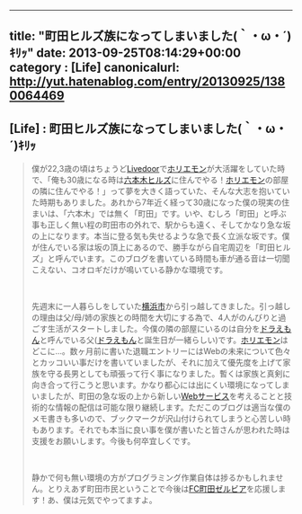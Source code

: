 
---
title: "町田ヒルズ族になってしまいました(｀・ω・´)ｷﾘｯ"
date: 2013-09-25T08:14:29+00:00
category : [Life]
canonicalurl: http://yut.hatenablog.com/entry/20130925/1380064469
---

## [Life] : 町田ヒルズ族になってしまいました(｀・ω・´)ｷﾘｯ


<blockquote>
    <p>僕が22,3歳の頃はちょうど<a class="keyword" href="http://d.hatena.ne.jp/keyword/Livedoor">Livedoor</a>で<a class="keyword" href="http://d.hatena.ne.jp/keyword/%A5%DB%A5%EA%A5%A8%A5%E2%A5%F3">ホリエモン</a>が大活躍をしていた時で、「俺も30歳になる時は<a class="keyword" href="http://d.hatena.ne.jp/keyword/%CF%BB%CB%DC%CC%DA%A5%D2%A5%EB%A5%BA">六本木ヒルズ</a>に住んでやる！<a class="keyword" href="http://d.hatena.ne.jp/keyword/%A5%DB%A5%EA%A5%A8%A5%E2%A5%F3">ホリエモン</a>の部屋の隣に住んでやる！」って夢を大きく語っていた、そんな大志を抱いていた時期もありました。あれから7年近く経って30歳になった僕の現実の住まいは、「六本木」では無く「町田」です。いや、むしろ「町田」と呼ぶ事も正しく無い程の町田市の外れで、駅からも遠く、そしてかなり急な坂の上になります。本当に登る気も失せるような急で長く立派な坂です。僕が住んでいる家は坂の頂上にあるので、勝手ながら自宅周辺を「町田ヒルズ」と呼んでいます。このブログを書いている時間も車が通る音は一切聞こえない、コオロギだけが鳴いている静かな環境です。</p><br />
<p>先週末に一人暮らしをしていた<a class="keyword" href="http://d.hatena.ne.jp/keyword/%B2%A3%C9%CD%BB%D4">横浜市</a>から引っ越してきました。引っ越しの理由は父/母/姉の家族との時間を大切にする為で、4人がのんびりと過ごす生活がスタートしました。今僕の隣の部屋にいるのは自分を<a class="keyword" href="http://d.hatena.ne.jp/keyword/%A5%C9%A5%E9%A4%A8%A4%E2%A4%F3">ドラえもん</a>と呼んでいる父(<a class="keyword" href="http://d.hatena.ne.jp/keyword/%A5%C9%A5%E9%A4%A8%A4%E2%A4%F3">ドラえもん</a>と誕生日が一緒らしい)です。<a class="keyword" href="http://d.hatena.ne.jp/keyword/%A5%DB%A5%EA%A5%A8%A5%E2%A5%F3">ホリエモン</a>はどこに...。数ヶ月前に書いた退職エントリーにはWebの未来について色々とカッコいい事だけを書いていましたが、それに加えて優先度を上げて家族を守る長男としても頑張って行く事になりました。暫くは家族と真剣に向き合って行こうと思います。かなり都心には出にくい環境になってしまいましたが、町田の急な坂の上から新しい<a class="keyword" href="http://d.hatena.ne.jp/keyword/Web%A5%B5%A1%BC%A5%D3%A5%B9">Webサービス</a>を考えることと技術的な情報の配信は可能な限り継続します。ただこのブログは適当な僕のメモ書きも多いので、ブックマークが沢山付けられてしまうと心苦しい時もあります。それでも本当に良い事を僕が書いたと皆さんが思われた時は支援をお願いします。今後も何卒宜しくです。</p><br />
<p>静かで何も無い環境の方がプログラミング作業自体は捗るかもしれません。とりえあず町田市民ということで今後は<a class="keyword" href="http://d.hatena.ne.jp/keyword/FC%C4%AE%C5%C4%A5%BC%A5%EB%A5%D3%A5%A2">FC町田ゼルビア</a>を応援します！あ、僕は元気でやってますよ。</p>

</blockquote>


